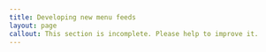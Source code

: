 ```yaml
---
title: Developing new menu feeds
layout: page
callout: This section is incomplete. Please help to improve it.
---
```


